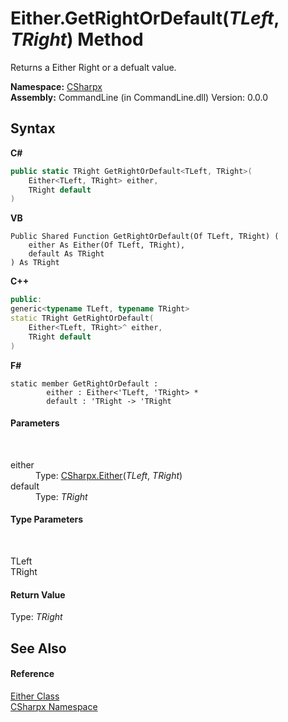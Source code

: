 # Either.GetRightOrDefault(*TLeft*, *TRight*) Method 
 

Returns a Either Right or a defualt value.

**Namespace:**&nbsp;<a href="N_CSharpx">CSharpx</a><br />**Assembly:**&nbsp;CommandLine (in CommandLine.dll) Version: 0.0.0

## Syntax

**C#**<br />
``` C#
public static TRight GetRightOrDefault<TLeft, TRight>(
	Either<TLeft, TRight> either,
	TRight default
)

```

**VB**<br />
``` VB
Public Shared Function GetRightOrDefault(Of TLeft, TRight) ( 
	either As Either(Of TLeft, TRight),
	default As TRight
) As TRight
```

**C++**<br />
``` C++
public:
generic<typename TLeft, typename TRight>
static TRight GetRightOrDefault(
	Either<TLeft, TRight>^ either, 
	TRight default
)
```

**F#**<br />
``` F#
static member GetRightOrDefault : 
        either : Either<'TLeft, 'TRight> * 
        default : 'TRight -> 'TRight 

```


#### Parameters
&nbsp;<dl><dt>either</dt><dd>Type: <a href="T_CSharpx_Either_2">CSharpx.Either</a>(*TLeft*, *TRight*)<br /></dd><dt>default</dt><dd>Type: *TRight*<br /></dd></dl>

#### Type Parameters
&nbsp;<dl><dt>TLeft</dt><dd /><dt>TRight</dt><dd /></dl>

#### Return Value
Type: *TRight*

## See Also


#### Reference
<a href="T_CSharpx_Either">Either Class</a><br /><a href="N_CSharpx">CSharpx Namespace</a><br />